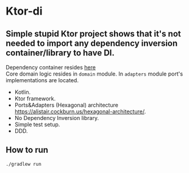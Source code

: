 # Ktor-di

## Simple stupid Ktor project shows that it's not needed to import any dependency inversion container/library to have DI.
Dependency container resides [here](adapters/src/main/kotlin/com/kamilf/config/dependency/DependencyContainer.kt) <br>
Core domain logic resides in `domain` module. In `adapters` module port's implementations are located.


- Kotlin.
- Ktor framework.
- Ports&Adapters (Hexagonal) architecture https://alistair.cockburn.us/hexagonal-architecture/.
- No Dependency Inversion library.
- Simple test setup.
- DDD.

## How to run
`./gradlew run`
